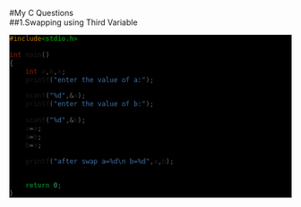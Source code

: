#My C Questions <br/>
##1.Swapping using Third Variable
<div style="background:black;">

```c
#include<stdio.h>

int main()
{
    int a,b,x;
    printf("enter the value of a:");

    scanf("%d",&a);
    printf("enter the value of b:");

    scanf("%d",&b);
    x=a;
    a=b;
    b=x;

    printf("after swap a=%d\n b=%d",a,b);


    return 0;
}

```
</div>
